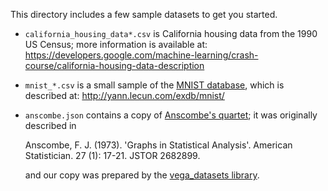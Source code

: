 This directory includes a few sample datasets to get you started.

- `california_housing_data*.csv` is California housing data from the 1990 US
  Census; more information is available at:
  <https://developers.google.com/machine-learning/crash-course/california-housing-data-description>

- `mnist_*.csv` is a small sample of the
  [MNIST database](https://en.wikipedia.org/wiki/MNIST_database), which is
  described at: <http://yann.lecun.com/exdb/mnist/>

- `anscombe.json` contains a copy of
  [Anscombe's quartet](https://en.wikipedia.org/wiki/Anscombe%27s_quartet); it
  was originally described in

  Anscombe, F. J. (1973). 'Graphs in Statistical Analysis'. American
  Statistician. 27 (1): 17-21. JSTOR 2682899.

  and our copy was prepared by the
  [vega_datasets library](https://github.com/altair-viz/vega_datasets/blob/4f67bdaad10f45e3549984e17e1b3088c731503d/vega_datasets/_data/anscombe.json).
